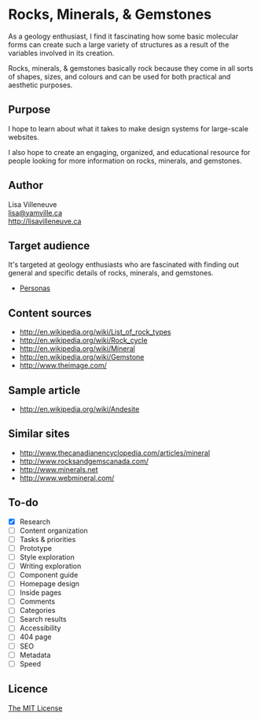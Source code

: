 # Rocks, Minerals, & Gemstones

As a geology enthusiast, I find it fascinating how some basic molecular forms can create such a large variety of structures as a result of the variables involved in its creation. 

Rocks, minerals, & gemstones basically rock because they come in all sorts of shapes, sizes, and colours and can be used for both practical and aesthetic purposes. 

## Purpose

I hope to learn about what it takes to make design systems for large-scale websites. 

I also hope to create an engaging, organized, and educational resource for people looking for more information on rocks, minerals, and gemstones. 


## Author

Lisa Villeneuve 	
[lisa@yamville.ca](mailto:lisa@yamville.ca)	 
<http://lisavilleneuve.ca>

## Target audience

It's targeted at geology enthusiasts who are fascinated with finding out general and specific details of rocks, minerals, and gemstones. 

- [Personas](Personas.md)

## Content sources

- <http://en.wikipedia.org/wiki/List_of_rock_types>
- <http://en.wikipedia.org/wiki/Rock_cycle>
- <http://en.wikipedia.org/wiki/Mineral>
- <http://en.wikipedia.org/wiki/Gemstone>
- <http://www.theimage.com/>

## Sample article

- <http://en.wikipedia.org/wiki/Andesite>

## Similar sites

- <http://www.thecanadianencyclopedia.com/articles/mineral>
- <http://www.rocksandgemscanada.com/>
- <http://www.minerals.net>
- <http://www.webmineral.com/>

## To-do

- [x] Research
- [ ] Content organization
- [ ] Tasks & priorities
- [ ] Prototype
- [ ] Style exploration
- [ ] Writing exploration
- [ ] Component guide
- [ ] Homepage design
- [ ] Inside pages
- [ ] Comments
- [ ] Categories
- [ ] Search results
- [ ] Accessibility
- [ ] 404 page
- [ ] SEO
- [ ] Metadata
- [ ] Speed

## Licence

[The MIT License](LICENSE)